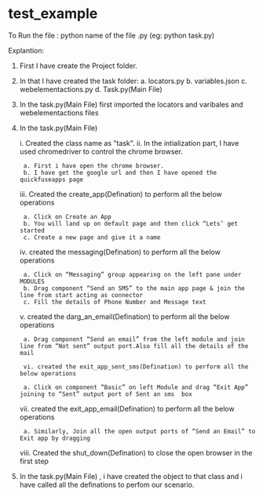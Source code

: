 # test_example

To Run the file :
python name of the file .py (eg: python task.py)

Explantion:
1. First I have create the Project folder.

2. In that I have created the task folder:
	a. locators.py
	b. variables.json
	c. webelementactions.py
	d. Task.py(Main File)

3. In the task.py(Main File) first imported the locators and varibales and webelementactions files

4. In the task.py(Main File) 

	i. Created the class name as "task".
	ii. In the intialization part, I have used chromedriver to control the chrome browser.
	
		a. First i have open the chrome browser.
		b. I have get the google url and then I have opened the quickfuseapps page

	iii. Created the create_app(Defination) to perform all the below operations 
	
		a. Click on Create an App
		b. You will land up on default page and then click “Lets’ get started
		c. Create a new page and give it a name

	iv. created the messaging(Defination) to perform all the below operations
	
		a. Click on “Messaging” group appearing on the left pane under MODULES
		b. Drag component “Send an SMS” to the main app page & join the line from start acting as connector
		c. Fill the details of Phone Number and Message text

	v.  created the darg_an_email(Defination) to perform all the below operations
	
		a. Drag component “Send an email” from the left module and join line from “Not sent” output port.Also fill all the details of the mail

        vi. created the exit_app_sent_sms(Defination) to perform all the below operations
	
		a. Click on component “Basic” on left Module and drag “Exit App” joining to “Sent” output port of Sent an sms  box
	
	vii. created the exit_app_email(Defination) to perform all the below operations
	
		a. Similarly, Join all the open output ports of “Send an Email” to Exit app by dragging
	
	viii. Created the shut_down(Defination) to close the open browser in the first step

5. In the task.py(Main File) , i have created the object to that class and i have called all the definations to perfom our scenario.
